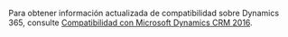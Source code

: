 Para obtener información actualizada de compatibilidad sobre Dynamics 365, consulte [Compatibilidad con Microsoft Dynamics CRM 2016](https://support.microsoft.com/kb/3124955).